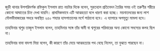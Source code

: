জুড়ী থানার উপপরিদর্শক রফিকুল ইসলাম রাত নয়টার দিকে বলেন, সুরতহাল প্রতিবেদন তৈরির সময় ওই তরুণীর শরীরে কোনো আঘাতের চিহ্ন দেখা যায়নি। প্রাথমিকভাবে এটি আত্মহত্যা বলে ধারণা করা হচ্ছে। ময়নাতদন্তের জন্য লাশ মৌলভীবাজারের সদরে অবস্থিত ২৫০ শয্যার হাসপাতালের মর্গে পাঠানো হবে। এ ব্যাপারে অপমৃত্যু মামলা হবে।

তাহমিনার শ্বশুর তাজুল ইসলাম বলেন, তাহমিনার সঙ্গে তাঁর স্বামী বা শ্বশুরের পরিবারের অন্য কোনো সদস্যের কলহ ছিল না।

তাহমিনার বাবা বাদশা মিয়া বলেন, কী কারণে তাঁর মেয়ে আত্মহত্যার পথ বেছে নিলেন, তা বুঝতে পারছেন না।
